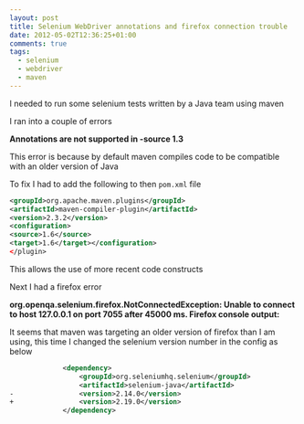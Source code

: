 ```yaml
---
layout: post
title: Selenium WebDriver annotations and firefox connection trouble
date: 2012-05-02T12:36:25+01:00
comments: true
tags:
  - selenium
  - webdriver
  - maven
---
```


I needed to run some selenium tests written by a Java team using maven

I ran into a couple of errors

**Annotations are not supported in -source 1.3**

<!--more-->

This error is because by default maven compiles code to be compatible with an older version of Java

To fix I had to add the following to then `pom.xml` file

```xml
<groupId>org.apache.maven.plugins</groupId>
<artifactId>maven-compiler-plugin</artifactId>
<version>2.3.2</version>
<configuration>
<source>1.6</source>
<target>1.6</target></configuration>
</plugin>
```

This allows the use of more recent code constructs

Next I had a firefox error

**org.openqa.selenium.firefox.NotConnectedException: Unable to connect to host 127.0.0.1 on port 7055 after 45000 ms. Firefox console output:**

It seems that maven was targeting an older version of firefox than I am using, this time I changed the selenium version number in the config as below

```xml
             <dependency>
                 <groupId>org.seleniumhq.selenium</groupId>
                 <artifactId>selenium-java</artifactId>
-                <version>2.14.0</version>
+                <version>2.19.0</version>
             </dependency> 

```
